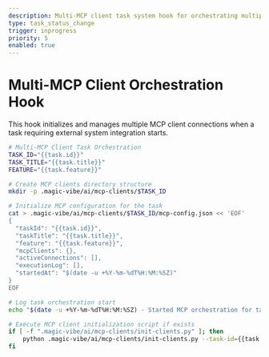 ```yaml
---
description: Multi-MCP client task system hook for orchestrating multiple Model Context Protocol connections and managing distributed task execution.
type: task_status_change
trigger: inprogress
priority: 5
enabled: true
---
```


# Multi-MCP Client Orchestration Hook

This hook initializes and manages multiple MCP client connections when a task requiring external system integration starts.

```bash
# Multi-MCP Client Task Orchestration
TASK_ID="{{task.id}}"
TASK_TITLE="{{task.title}}"
FEATURE="{{task.feature}}"

# Create MCP clients directory structure
mkdir -p .magic-vibe/ai/mcp-clients/$TASK_ID

# Initialize MCP configuration for the task
cat > .magic-vibe/ai/mcp-clients/$TASK_ID/mcp-config.json << 'EOF'
{
  "taskId": "{{task.id}}",
  "taskTitle": "{{task.title}}",
  "feature": "{{task.feature}}",
  "mcpClients": {},
  "activeConnections": [],
  "executionLog": [],
  "startedAt": "$(date -u +%Y-%m-%dT%H:%M:%SZ)"
}
EOF

# Log task orchestration start
echo "$(date -u +%Y-%m-%dT%H:%M:%SZ) - Started MCP orchestration for task {{task.id}}: {{task.title}}" >> .magic-vibe/ai/mcp-clients/orchestration.log

# Execute MCP client initialization script if exists
if [ -f ".magic-vibe/ai/mcp-clients/init-clients.py" ]; then
    python .magic-vibe/ai/mcp-clients/init-clients.py --task-id={{task.id}} --config-path=.magic-vibe/ai/mcp-clients/$TASK_ID/mcp-config.json
fi
```
